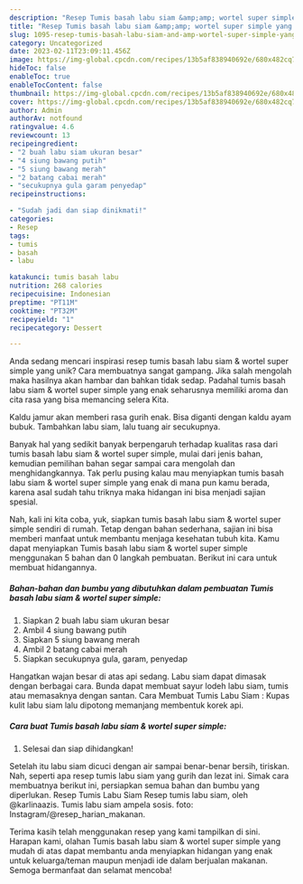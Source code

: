 ```yaml
---
description: "Resep Tumis basah labu siam &amp;amp; wortel super simple yang Lezat"
title: "Resep Tumis basah labu siam &amp;amp; wortel super simple yang Lezat"
slug: 1095-resep-tumis-basah-labu-siam-and-amp-wortel-super-simple-yang-lezat
category: Uncategorized
date: 2023-02-11T23:09:11.456Z
image: https://img-global.cpcdn.com/recipes/13b5af838940692e/680x482cq70/tumis-basah-labu-siam-wortel-super-simple-foto-resep-utama.jpg
hideToc: false
enableToc: true
enableTocContent: false
thumbnail: https://img-global.cpcdn.com/recipes/13b5af838940692e/680x482cq70/tumis-basah-labu-siam-wortel-super-simple-foto-resep-utama.jpg
cover: https://img-global.cpcdn.com/recipes/13b5af838940692e/680x482cq70/tumis-basah-labu-siam-wortel-super-simple-foto-resep-utama.jpg
author: Admin
authorAv: notfound
ratingvalue: 4.6
reviewcount: 13
recipeingredient:
- "2 buah labu siam ukuran besar"
- "4 siung bawang putih"
- "5 siung bawang merah"
- "2 batang cabai merah"
- "secukupnya gula garam penyedap"
recipeinstructions:

- "Sudah jadi dan siap dinikmati!"
categories:
- Resep
tags:
- tumis
- basah
- labu

katakunci: tumis basah labu 
nutrition: 268 calories
recipecuisine: Indonesian
preptime: "PT11M"
cooktime: "PT32M"
recipeyield: "1"
recipecategory: Dessert

---
```





Anda sedang mencari inspirasi resep tumis basah labu siam &amp; wortel super simple yang unik? Cara membuatnya sangat gampang. Jika salah mengolah maka hasilnya akan hambar dan bahkan tidak sedap. Padahal tumis basah labu siam &amp; wortel super simple yang enak seharusnya memiliki aroma dan cita rasa yang bisa memancing selera Kita.





Kaldu jamur akan memberi rasa gurih enak. Bisa diganti dengan kaldu ayam bubuk. Tambahkan labu siam, lalu tuang air secukupnya.

Banyak hal yang sedikit banyak berpengaruh terhadap kualitas rasa dari tumis basah labu siam &amp; wortel super simple, mulai dari jenis bahan, kemudian pemilihan bahan segar sampai cara mengolah dan menghidangkannya. Tak perlu pusing kalau mau menyiapkan tumis basah labu siam &amp; wortel super simple yang enak di mana pun kamu berada, karena asal sudah tahu triknya maka hidangan ini bisa menjadi sajian spesial.






Nah, kali ini kita coba, yuk, siapkan tumis basah labu siam &amp; wortel super simple sendiri di rumah. Tetap dengan bahan sederhana, sajian ini bisa memberi manfaat untuk membantu menjaga kesehatan tubuh kita. Kamu dapat menyiapkan Tumis basah labu siam &amp; wortel super simple menggunakan 5 bahan dan 0 langkah pembuatan. Berikut ini cara untuk membuat hidangannya.

<!--inarticleads1-->

##### Bahan-bahan dan bumbu yang dibutuhkan dalam pembuatan Tumis basah labu siam &amp; wortel super simple:

1. Siapkan 2 buah labu siam ukuran besar
1. Ambil 4 siung bawang putih
1. Siapkan 5 siung bawang merah
1. Ambil 2 batang cabai merah
1. Siapkan secukupnya gula, garam, penyedap


Hangatkan wajan besar di atas api sedang. Labu siam dapat dimasak dengan berbagai cara. Bunda dapat membuat sayur lodeh labu siam, tumis atau memasaknya dengan santan. Cara Membuat Tumis Labu Siam : Kupas kulit labu siam lalu dipotong memanjang membentuk korek api. 

<!--inarticleads2-->

##### Cara buat Tumis basah labu siam &amp; wortel super simple:


1. Selesai dan siap dihidangkan!

Setelah itu labu siam dicuci dengan air sampai benar-benar bersih, tiriskan. Nah, seperti apa resep tumis labu siam yang gurih dan lezat ini. Simak cara membuatnya berikut ini, persiapkan semua bahan dan bumbu yang diperlukan. Resep Tumis Labu Siam Resep tumis labu siam, oleh @karlinaazis. Tumis labu siam ampela sosis. foto: Instagram/@resep_harian_makanan. 

Terima kasih telah menggunakan resep yang kami tampilkan di sini. Harapan kami, olahan Tumis basah labu siam &amp; wortel super simple yang mudah di atas dapat membantu anda menyiapkan hidangan yang enak untuk keluarga/teman maupun menjadi ide dalam berjualan makanan. Semoga bermanfaat dan selamat mencoba!
